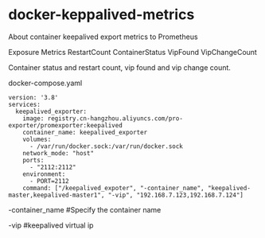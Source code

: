 # docker-keppalived-metrics
About container keepalived export metrics to Prometheus

Exposure Metrics RestartCount ContainerStatus VipFound VipChangeCount 

Container status and restart count, vip found and vip change count.


docker-compose.yaml
```
version: '3.8'
services:
  keepalived_exporter:
    image: registry.cn-hangzhou.aliyuncs.com/pro-exporter/promexporter:keepalived
    container_name: keepalived_exporter
    volumes:
      - /var/run/docker.sock:/var/run/docker.sock
    network_mode: "host"
    ports:
      - "2112:2112"
    environment:
      - PORT=2112
    command: ["/keepalived_expoter", "-container_name", "keepalived-master,keepalived-master1", "-vip", "192.168.7.123,192.168.7.124"]
```
-container_name #Specify the container name

-vip #keepalived virtual ip
